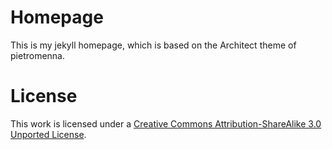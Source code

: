 # Homepage

This is my jekyll homepage, which is based on the Architect theme of pietromenna.

# License

This work is licensed under a [Creative Commons Attribution-ShareAlike 3.0 Unported License](http://creativecommons.org/licenses/by-sa/3.0/).
